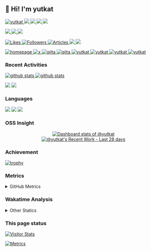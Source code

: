 ## 👋 Hi! I'm yutkat

<p align="left"> 
  <a href="https://github.com/yutkat/yutkat/">
    <img src="https://komarev.com/ghpvc/?username=yutkat" alt="yutkat" />
  </a>
  <a href="https://github.com/yutkat">
    <img height="20" src="https://img.shields.io/github/followers/yutkat?label=follow&logo=github&style=flat" />
  </a>
  <a href="https://github.com/yutkat">
    <img height="20" src="https://img.shields.io/github/stars/yutkat?logo=github&style=flat" />
  </a>
  <a href="https://gitstar-ranking.com/yutkat">
    <img height="20" src="https://img.shields.io/endpoint?label=star ranking&logo=github&style=flat&url=https%3A%2F%2Fgitstar-ranking.com%2Fusers%2Fyutkat%2Fshields" />
  </a>
  <a href="https://user-badge.committers.top/japan/yutkat">
    <img height="20" src="https://user-badge.committers.top/japan/yutkat.svg" />
  </a>
</p>

<p align="left"> 
  <a href="http://x.com/yutkat">
    <img height="20" src="https://img.shields.io/twitter/follow/yutkat?style=flat&logo=x" />
  </a>
  <a href="https://www.reddit.com/user/yutkat">
    <img height="20" src="https://img.shields.io/reddit/user-karma/combined/yutkat?label=Reddit&logo=reddit&style=flat" />
  </a>
  <a href="https://stackoverflow.com/users/5720201/yutkat">
    <img height="20" src="https://img.shields.io/stackexchange/stackoverflow/r/5720201?label=StackOverflow&logo=stack-overflow&style=flat" />
  </a>
</p>

<p align="left">
  <a href="https://zenn.dev/yutakatay">
    <img height="20" src="https://badgen.org/img/zenn/yutakatay/likes?style=plastic" alt="Likes" />
  </a>
  <a href="https://zenn.dev/yutakatay">
    <img height="20" src="https://badgen.org/img/zenn/yutakatay/followers?style=plastic" alt="Followers" />
  </a>
  <a href="https://zenn.dev/yutakatay">
    <img height="20" src="https://badgen.org/img/zenn/yutakatay/articles?style=plastic" alt="Articles" />
  </a>
  <a href="http://qiita.com/yutkat">
    <img height="20" src="https://qiita-badge.apiapi.app/s/yutkat/contributions.svg" />
  </a>
  <a href="http://qiita.com/yutkat">
    <img height="20" src="https://qiita-badge.apiapi.app/s/yutkat/posts.svg" />
  </a>
</p>

<p align="left"> 
  <a href="https://yutkat.github.io/">
    <img alt="homepage" width="30px" src="https://simpleicons.org/icons/homeassistantcommunitystore.svg" />
  </a>
  <a href="https://x.com/yutkat">
    <img alt="x" width="30px" src="https://simpleicons.org/icons/x.svg" />
  </a>
  <a href="https://zenn.dev/yutakatay">
    <img alt="qiita" width="30px" src="https://simpleicons.org/icons/zenn.svg" />
  </a>
  <a href="https://qiita.com/yutkat">
    <img alt="qiita" width="30px" src="https://simpleicons.org/icons/qiita.svg" />
  </a>
  <a href="https://dev.to/yutkat" target="blank">
    <img src="https://cdn.jsdelivr.net/npm/simple-icons@3.0.1/icons/dev-dot-to.svg" alt="yutkat" height="30" width="30" />
  </a>
  <a href="https://stackoverflow.com/users/yutkat" target="blank">
    <img src="https://cdn.jsdelivr.net/npm/simple-icons@3.0.1/icons/stackoverflow.svg" alt="yutkat" height="30" width="30" />
  </a>
  <a href="https://www.quora.com/profile/Yutkat" target="blank">
    <img src="https://simpleicons.org/icons/quora.svg" alt="yutkat" height="30" width="30" />
  </a>
  <a href="https://ossinsight.io/analyze/yutkat" target="blank">
    <img src="https://cdn.jsdelivr.net/npm/svg-icon@0.8.2/dist/svg/mfglabs/eye.svg" alt="yutkat" height="30" width="30" />
  </a>
</p>

### Recent Activities

<p align="left">
  <a href="https://github.com/anuraghazra/github-readme-stats">
    <img alt="github stats" height="150px" src="https://github-readme-stats.vercel.app/api?username=yutkat&count_private=true&show_icons=true&show_icons=true&theme=onedark&custom_title=GitHub%20Stats&hide_border=true" />
  </a>
  <a href="https://github.com/DenverCoder1/github-readme-streak-stats">
    <img alt="github stats" height="150px" src="https://github-readme-streak-stats.herokuapp.com/?user=yutkat&theme=nightfox&hide_border=true" />
  </a>
</p>

[![](http://github-profile-summary-cards.vercel.app/api/cards/profile-details?username=yutkat&theme=ayu_mirage)](https://github.com/vn7n24fzkq/github-profile-summary-cards)
[![](https://github-readme-activity-graph.vercel.app/graph?username=yutkat&theme=github&custom_title=Contribution%20Graph&hide_border=true)](https://github.com/Ashutosh00710/github-readme-activity-graph)

### Languages

[![](http://github-profile-summary-cards.vercel.app/api/cards/repos-per-language?username=yutkat&theme=ayu_mirage)](https://github.com/vn7n24fzkq/github-profile-summary-cards)
[![](http://github-profile-summary-cards.vercel.app/api/cards/most-commit-language?username=yutkat&theme=ayu_mirage)](https://github.com/vn7n24fzkq/github-profile-summary-cards)
[![](https://github-readme-stats.vercel.app/api/top-langs/?username=yutkat&layout=compact&count_private=true&show_icons=true&show_icons=true&theme=onedark&hide_border=true)](https://github.com/anuraghazra/github-readme-stats)

### OSS Insight

<!-- Copy-paste in your Readme.md file -->

<a href="https://next.ossinsight.io/widgets/official/compose-user-dashboard-stats?user_id=8683947" target="_blank" style="display: block" align="center">
  <picture>
    <source media="(prefers-color-scheme: dark)" srcset="https://next.ossinsight.io/widgets/official/compose-user-dashboard-stats/thumbnail.png?user_id=8683947&image_size=auto&color_scheme=dark" width="771" height="auto">
    <img alt="Dashboard stats of @yutkat" src="https://next.ossinsight.io/widgets/official/compose-user-dashboard-stats/thumbnail.png?user_id=8683947&image_size=auto&color_scheme=light" width="771" height="auto">
  </picture>
</a>

<!-- Made with [OSS Insight](https://ossinsight.io/) -->

<!-- Copy-paste in your Readme.md file -->

<a href="https://next.ossinsight.io/widgets/official/compose-currently-working-on?user_id=8683947&activity_type=all" target="_blank" style="display: block" align="center">
  <picture>
    <source media="(prefers-color-scheme: dark)" srcset="https://next.ossinsight.io/widgets/official/compose-currently-working-on/thumbnail.png?user_id=8683947&activity_type=all&image_size=auto&color_scheme=dark" width="497.5" height="auto">
    <img alt="@yutkat's Recent Work - Last 28 days" src="https://next.ossinsight.io/widgets/official/compose-currently-working-on/thumbnail.png?user_id=8683947&activity_type=all&image_size=auto&color_scheme=light" width="497.5" height="auto">
  </picture>
</a>

<!-- Made with [OSS Insight](https://ossinsight.io/) -->

### Achievement

[![trophy](https://github-profile-trophy.vercel.app/?username=yutkat&theme=gruvbox)](https://github.com/ryo-ma/github-profile-trophy)

### Metrics

<details>
  <summary>GitHub Metrics</summary>

<!-- ![Metrics](https://metrics.lecoq.io/yutkat) -->
[![Metrics](https://github.com/yutkat/yutkat/blob/main/github-metrics.svg)](https://github.com/lowlighter/metrics)

</details>

### Wakatime Analysis

<!-- <img height="150" src="https://github.com/yutkat/yutkat/blob/master/images/stat.svg" alt="Alternative Text"/> -->

<details>
  <summary>Other Statics</summary>

  <!--START_SECTION:waka-->
![Code Time](http://img.shields.io/badge/Code%20Time-8%2C217%20hrs%2030%20mins-blue)

![Lines of code](https://img.shields.io/badge/From%20Hello%20World%20I%27ve%20Written-277.2%20thousand%20lines%20of%20code-blue)

**🐱 My GitHub Data** 

> 📦 65.8 kB Used in GitHub's Storage 
 > 
> 🏆 1,056 Contributions in the Year 2024
 > 
> 🚫 Not Opted to Hire
 > 
> 📜 104 Public Repositories 
 > 
> 🔑 2 Private Repositories 
 > 
**I'm an Early 🐤** 

```text
🌞 Morning                2488 commits        ████████░░░░░░░░░░░░░░░░░   32.59 % 
🌆 Daytime                2510 commits        ████████░░░░░░░░░░░░░░░░░   32.88 % 
🌃 Evening                1556 commits        █████░░░░░░░░░░░░░░░░░░░░   20.38 % 
🌙 Night                  1080 commits        ████░░░░░░░░░░░░░░░░░░░░░   14.15 % 
```
📅 **I'm Most Productive on Monday** 

```text
Monday                   1318 commits        ████░░░░░░░░░░░░░░░░░░░░░   17.26 % 
Tuesday                  1250 commits        ████░░░░░░░░░░░░░░░░░░░░░   16.37 % 
Wednesday                1162 commits        ████░░░░░░░░░░░░░░░░░░░░░   15.22 % 
Thursday                 1209 commits        ████░░░░░░░░░░░░░░░░░░░░░   15.84 % 
Friday                   1067 commits        ███░░░░░░░░░░░░░░░░░░░░░░   13.98 % 
Saturday                 734 commits         ██░░░░░░░░░░░░░░░░░░░░░░░   09.61 % 
Sunday                   894 commits         ███░░░░░░░░░░░░░░░░░░░░░░   11.71 % 
```


📊 **This Week I Spent My Time On** 

```text
🕑︎ Time Zone: Asia/Tokyo

💬 Programming Languages: 
Other                    36 hrs 24 mins      ███████████████████████░░   91.62 % 
sh                       2 hrs 37 mins       ██░░░░░░░░░░░░░░░░░░░░░░░   06.61 % 
Markdown                 18 mins             ░░░░░░░░░░░░░░░░░░░░░░░░░   00.79 % 
conf                     17 mins             ░░░░░░░░░░░░░░░░░░░░░░░░░   00.72 % 
Bash                     4 mins              ░░░░░░░░░░░░░░░░░░░░░░░░░   00.18 % 

🔥 Editors: 
Chrome                   36 hrs 24 mins      ███████████████████████░░   91.65 % 
Zsh                      2 hrs 37 mins       ██░░░░░░░░░░░░░░░░░░░░░░░   06.61 % 
Neovim                   40 mins             ░░░░░░░░░░░░░░░░░░░░░░░░░   01.71 % 
Vim                      0 secs              ░░░░░░░░░░░░░░░░░░░░░░░░░   00.04 % 

💻 Operating System: 
Linux                    39 hrs 44 mins      █████████████████████████   100.00 % 
```

**I Mostly Code in Lua** 

```text
Lua                      27 repos            ████████████████░░░░░░░░░   64.29 % 
HTML                     2 repos             █░░░░░░░░░░░░░░░░░░░░░░░░   04.76 % 
TypeScript               2 repos             █░░░░░░░░░░░░░░░░░░░░░░░░   04.76 % 
Vim Script               2 repos             █░░░░░░░░░░░░░░░░░░░░░░░░   04.76 % 
JavaScript               1 repo              █░░░░░░░░░░░░░░░░░░░░░░░░   02.38 % 
```



**Timeline**

![Lines of Code chart](https://raw.githubusercontent.com/yutkat/yutkat/main/assets/bar_graph.png)


 Last Updated on 27/04/2024 19:34:41 UTC
<!--END_SECTION:waka-->
</details>

### This page status

<a href="https://widgetbite.com" align="left">
  <img alt="Visitor Stats" src="https://widgetbite.com/stats/yutkat"/>  
</a>

[![Metrics](https://github.com/yutkat/yutkat/actions/workflows/main.yml/badge.svg)](https://github.com/yutkat/yutkat/actions/workflows/main.yml)
